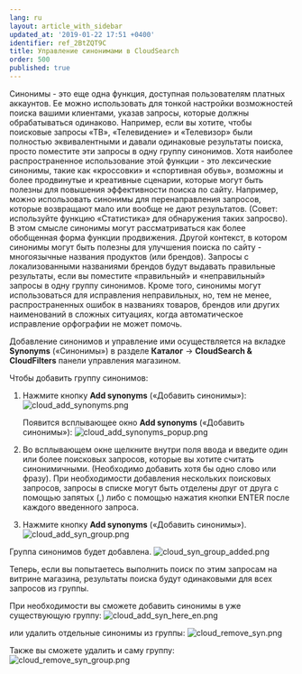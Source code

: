 ```yaml
---
lang: ru
layout: article_with_sidebar
updated_at: '2019-01-22 17:51 +0400'
identifier: ref_2BtZQT9C
title: Управление синонимами в CloudSearch
order: 500
published: true
---
```

Синонимы - это еще одна функция, доступная пользователям платных аккаунтов. Ее можно использовать для тонкой настройки возможностей поиска вашими клиентами, указав запросы, которые должны обрабатываться одинаково. Например, если вы хотите, чтобы поисковые запросы «ТВ», «Телевидение» и «Телевизор» были полностью эквивалентными и давали одинаковые результаты поиска, просто поместите эти запросы в одну группу синонимов. Хотя наиболее распространенное использование этой функции - это лексические синонимы, такие как «кроссовки» и «спортивная обувь», возможны и более продвинутые и креативные сценарии, которые могут быть полезны для повышения эффективности поиска по сайту. Например, можно использовать синонимы для перенаправления запросов, которые возвращают мало или вообще не дают результатов. (Совет: используйте функцию «Статистика» для обнаружения таких запросво). В этом смысле синонимы могут рассматриваться как более обобщенная форма функции продвижения. Другой контекст, в котором синонимы могут быть полезны для улучшения поиска по сайту - многоязычные названия продуктов (или брендов). Запросы с локализованными названиями брендов будут выдавать правильные результаты, если вы поместите «правильный» и «неправильный» запросы в одну группу синонимов. Кроме того, синонимы могут использоваться для исправления неправильных, но, тем не менее, распространенных ошибок в названиях товаров, брендов или других наименований в сложных ситуациях, когда автоматическое исправление орфографии не может помочь.

Добавление синонимов и управление ими осуществляется на вкладке **Synonyms** («Синонимы») в разделе **Каталог** -> **CloudSearch & CloudFilters** панели управления магазином.

Чтобы добавить группу синонимов:

1. Нажмите кнопку **Add synonyms** («Добавить синонимы»):
   ![cloud_add_synonyms.png]({{site.baseurl}}/attachments/ref_2BtZQT9C/cloud_add_synonyms.png)

   Появится всплывающее окно **Add synonyms** («Добавить синонимы»):
   ![cloud_add_synonyms_popup.png]({{site.baseurl}}/attachments/ref_2BtZQT9C/cloud_add_synonyms_popup.png)

2. Во всплывающем окне щелкните внутри поля ввода и введите один или более поисковых запросов, которые вы хотите считать синонимичными. (Необходимо добавить хотя бы одно слово или фразу). При необходимости добавления нескольких поисковых запросов, запросы в списке могут быть отделены друг от друга с помощью запятых (,) либо с помощью нажатия кнопки ENTER после каждого введенного запроса. 

3. Нажмите кнопку **Add synonyms** («Добавить синонимы»).
   ![cloud_add_syn_group.png]({{site.baseurl}}/attachments/ref_2BtZQT9C/cloud_add_syn_group.png)

Группа синонимов будет добавлена. 
   ![cloud_syn_group_added.png]({{site.baseurl}}/attachments/ref_2BtZQT9C/cloud_syn_group_added.png)

Теперь, если вы попытаетесь выполнить поиск по этим запросам на витрине магазина, результаты поиска будут одинаковыми для всех запросов из группы.

При необходимости вы сможете добавить синонимы в уже существующую группу:
   ![cloud_add_syn_here_en.png]({{site.baseurl}}/attachments/ref_2BtZQT9C/cloud_add_syn_here_en.png)

или удалить отдельные синонимы из группы:
   ![cloud_remove_syn.png]({{site.baseurl}}/attachments/ref_2BtZQT9C/cloud_remove_syn.png)

Также вы сможете удалить и саму группу:
   ![cloud_remove_syn_group.png]({{site.baseurl}}/attachments/ref_2BtZQT9C/cloud_remove_syn_group.png)
